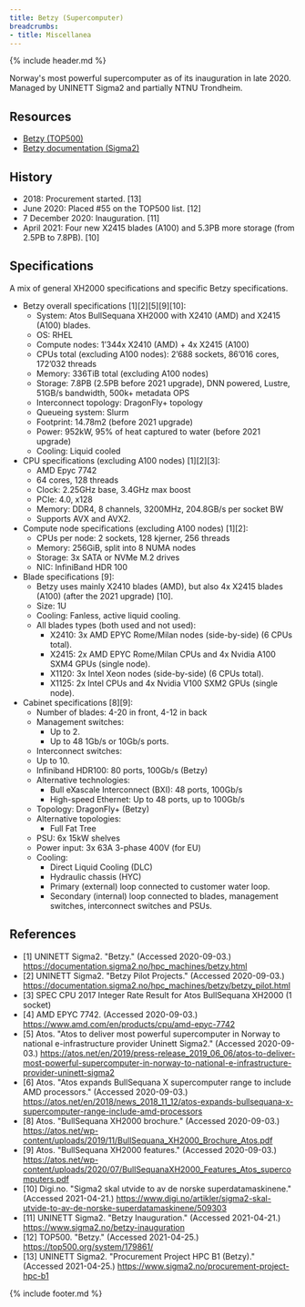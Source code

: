 ```yaml
---
title: Betzy (Supercomputer)
breadcrumbs:
- title: Miscellanea
---
```

{% include header.md %}

Norway's most powerful supercomputer as of its inauguration in late 2020.
Managed by UNINETT Sigma2 and partially NTNU Trondheim.

## Resources

- [Betzy (TOP500)](https://www.top500.org/system/179861/)
- [Betzy documentation (Sigma2)](https://documentation.sigma2.no/hpc_machines/betzy.html)

## History

- 2018: Procurement started. \[13\]
- June 2020: Placed #55 on the TOP500 list. \[12\]
- 7 December 2020: Inauguration. \[11\]
- April 2021: Four new X2415 blades (A100) and 5.3PB more storage (from 2.5PB to 7.8PB). \[10\]

## Specifications

A mix of general XH2000 specifications and specific Betzy specifications.

- Betzy overall specifications \[1\]\[2\]\[5\]\[9\]\[10\]:
    - System: Atos BullSequana XH2000 with X2410 (AMD) and X2415 (A100) blades.
    - OS: RHEL
    - Compute nodes: 1’344x X2410 (AMD) + 4x X2415 (A100)
    - CPUs total (excluding A100 nodes): 2’688 sockets, 86’016 cores, 172’032 threads
    - Memory: 336TiB total (excluding A100 nodes)
    - Storage: 7.8PB (2.5PB before 2021 upgrade), DNN powered, Lustre, 51GB/s bandwidth, 500k+ metadata OPS
    - Interconnect topology: DragonFly+ topology
    - Queueing system: Slurm
    - Footprint: 14.78m2 (before 2021 upgrade)
    - Power: 952kW, 95% of heat captured to water (before 2021 upgrade)
    - Cooling: Liquid cooled
- CPU specifications (excluding A100 nodes) \[1\]\[2\]\[3\]:
    - AMD Epyc 7742
    - 64 cores, 128 threads
    - Clock: 2.25GHz base, 3.4GHz max boost
    - PCIe: 4.0, x128
    - Memory: DDR4, 8 channels, 3200MHz, 204.8GB/s per socket BW
    - Supports AVX and AVX2.
- Compute node specifications (excluding A100 nodes) \[1\]\[2\]:
    - CPUs per node: 2 sockets, 128 kjerner, 256 threads
    - Memory: 256GiB, split into 8 NUMA nodes
    - Storage: 3x SATA or NVMe M.2 drives
    - NIC: InfiniBand HDR 100
- Blade specifications \[9\]:
    - Betzy uses mainly X2410 blades (AMD), but also 4x X2415 blades (A100) (after the 2021 upgrade) \[10\].
    - Size: 1U
    - Cooling: Fanless, active liquid cooling.
    - All blades types (both used and not used):
        - X2410: 3x AMD EPYC Rome/Milan nodes (side-by-side) (6 CPUs total).
        - X2415: 2x AMD EPYC Rome/Milan CPUs and 4x Nvidia A100 SXM4 GPUs (single node).
        - X1120: 3x Intel Xeon nodes (side-by-side) (6 CPUs total).
        - X1125: 2x Intel CPUs and 4x Nvidia V100 SXM2 GPUs (single node).
- Cabinet specifications \[8\]\[9\]:
    - Number of blades: 4-20 in front, 4-12 in back
    - Management switches:
        - Up to 2.
        - Up to 48 1Gb/s or 10Gb/s ports.
    - Interconnect switches:
    - Up to 10.
    - Infiniband HDR100: 80 ports, 100Gb/s (Betzy)
    - Alternative technologies:
        - Bull eXascale Interconnect (BXI): 48 ports, 100Gb/s
        - High-speed Ethernet: Up to 48 ports, up to 100Gb/s
    - Topology: DragonFly+ (Betzy)
    - Alternative topologies:
        - Full Fat Tree
    - PSU: 6x 15kW shelves
    - Power input: 3x 63A 3-phase 400V (for EU)
    - Cooling:
        - Direct Liquid Cooling (DLC)
        - Hydraulic chassis (HYC)
        - Primary (external) loop connected to customer water loop.
        - Secondary (internal) loop connected to blades, management switches, interconnect switches and PSUs.

## References

- \[1\] UNINETT Sigma2. "Betzy." (Accessed 2020-09-03.) https://documentation.sigma2.no/hpc_machines/betzy.html
- \[2\] UNINETT Sigma2. "Betzy Pilot Projects." (Accessed 2020-09-03.) https://documentation.sigma2.no/hpc_machines/betzy/betzy_pilot.html
- \[3\] SPEC CPU 2017 Integer Rate Result for Atos BullSequana XH2000 (1 socket)
- \[4\] AMD EPYC 7742. (Accessed 2020-09-03.) https://www.amd.com/en/products/cpu/amd-epyc-7742
- \[5\] Atos. "Atos to deliver most powerful supercomputer in Norway to national e-infrastructure provider Uninett Sigma2." (Accessed 2020-09-03.) https://atos.net/en/2019/press-release_2019_06_06/atos-to-deliver-most-powerful-supercomputer-in-norway-to-national-e-infrastructure-provider-uninett-sigma2
- \[6\] Atos. "Atos expands BullSequana X supercomputer range to include AMD processors." (Accessed 2020-09-03.) https://atos.net/en/2018/news_2018_11_12/atos-expands-bullsequana-x-supercomputer-range-include-amd-processors
- \[8\] Atos. "BullSequana XH2000 brochure." (Accessed 2020-09-03.) https://atos.net/wp-content/uploads/2019/11/BullSequana_XH2000_Brochure_Atos.pdf
- \[9\] Atos. "BullSequana XH2000 features." (Accessed 2020-09-03.) https://atos.net/wp-content/uploads/2020/07/BullSequanaXH2000_Features_Atos_supercomputers.pdf
- \[10\] Digi.no. "Sigma2 skal utvide to av de norske superdatamaskinene." (Accessed 2021-04-21.) https://www.digi.no/artikler/sigma2-skal-utvide-to-av-de-norske-superdatamaskinene/509303
- \[11\] UNINETT Sigma2. "Betzy Inauguration." (Accessed 2021-04-21.) https://www.sigma2.no/betzy-inauguration
- \[12\] TOP500. "Betzy." (Accessed 2021-04-25.) https://top500.org/system/179861/
- \[13\] UNINETT Sigma2. "Procurement Project HPC B1 (Betzy)." (Accessed 2021-04-25.) https://www.sigma2.no/procurement-project-hpc-b1

{% include footer.md %}
